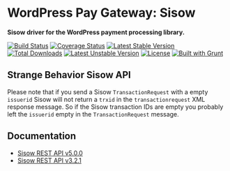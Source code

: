 # WordPress Pay Gateway: Sisow

**Sisow driver for the WordPress payment processing library.**

[![Build Status](https://travis-ci.org/wp-pay-gateways/sisow.svg?branch=develop)](https://travis-ci.org/wp-pay-gateways/sisow)
[![Coverage Status](https://coveralls.io/repos/wp-pay-gateways/sisow/badge.svg?branch=master&service=github)](https://coveralls.io/github/wp-pay-gateways/sisow?branch=master)
[![Latest Stable Version](https://poser.pugx.org/wp-pay-gateways/sisow/v/stable.svg)](https://packagist.org/packages/wp-pay-gateways/sisow)
[![Total Downloads](https://poser.pugx.org/wp-pay-gateways/sisow/downloads.svg)](https://packagist.org/packages/wp-pay-gateways/sisow)
[![Latest Unstable Version](https://poser.pugx.org/wp-pay-gateways/sisow/v/unstable.svg)](https://packagist.org/packages/wp-pay-gateways/sisow)
[![License](https://poser.pugx.org/wp-pay-gateways/sisow/license.svg)](https://packagist.org/packages/wp-pay-gateways/sisow)
[![Built with Grunt](https://cdn.gruntjs.com/builtwith.svg)](http://gruntjs.com/)

## Strange Behavior Sisow API

Please note that if you send a Sisow `TransactionRequest` with a empty `issuerid` Sisow will not return a `trxid` in the `transactionrequest` XML response message.
So if the Sisow transaction IDs are empty you probably left the `issuerid` empty in the `TransactionRequest` message.

## Documentation

*	[Sisow REST API v5.0.0](https://www.pronamic.nl/wp-content/uploads/2018/01/Sisow-REST-API-Versie-5.0.0.pdf)
*	[Sisow REST API v3.2.1](https://www.pronamic.nl/wp-content/uploads/2014/11/sisow-rest-api-v3.2.1.pdf)
